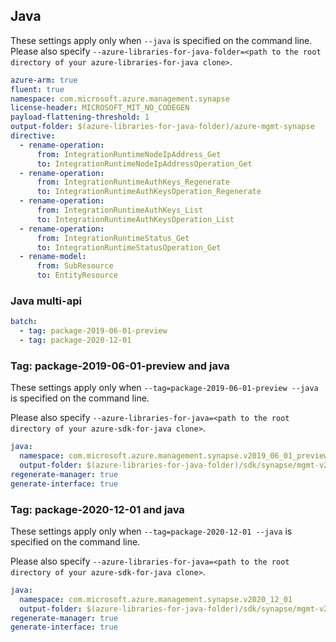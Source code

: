 ## Java

These settings apply only when `--java` is specified on the command line.
Please also specify `--azure-libraries-for-java-folder=<path to the root directory of your azure-libraries-for-java clone>`.

``` yaml $(java)
azure-arm: true
fluent: true
namespace: com.microsoft.azure.management.synapse
license-header: MICROSOFT_MIT_NO_CODEGEN
payload-flattening-threshold: 1
output-folder: $(azure-libraries-for-java-folder)/azure-mgmt-synapse
directive:
  - rename-operation:
      from: IntegrationRuntimeNodeIpAddress_Get
      to: IntegrationRuntimeNodeIpAddressOperation_Get
  - rename-operation:
      from: IntegrationRuntimeAuthKeys_Regenerate
      to: IntegrationRuntimeAuthKeysOperation_Regenerate
  - rename-operation:
      from: IntegrationRuntimeAuthKeys_List
      to: IntegrationRuntimeAuthKeysOperation_List
  - rename-operation:
      from: IntegrationRuntimeStatus_Get
      to: IntegrationRuntimeStatusOperation_Get
  - rename-model:
      from: SubResource
      to: EntityResource
```

### Java multi-api

``` yaml $(java) && $(multiapi)
batch:
  - tag: package-2019-06-01-preview
  - tag: package-2020-12-01
```

### Tag: package-2019-06-01-preview and java

These settings apply only when `--tag=package-2019-06-01-preview --java` is specified on the command line.

Please also specify `--azure-libraries-for-java=<path to the root directory of your azure-sdk-for-java clone>`.

``` yaml $(tag) == 'package-2019-06-01-preview' && $(java) && $(multiapi)
java:
  namespace: com.microsoft.azure.management.synapse.v2019_06_01_preview
  output-folder: $(azure-libraries-for-java-folder)/sdk/synapse/mgmt-v2019_06_01_preview
regenerate-manager: true
generate-interface: true
```

### Tag: package-2020-12-01 and java

These settings apply only when `--tag=package-2020-12-01 --java` is specified on the command line.

Please also specify `--azure-libraries-for-java=<path to the root directory of your azure-sdk-for-java clone>`.

``` yaml $(tag) == 'package-2020-12-01' && $(java) && $(multiapi)
java:
  namespace: com.microsoft.azure.management.synapse.v2020_12_01
  output-folder: $(azure-libraries-for-java-folder)/sdk/synapse/mgmt-v2020_12_01
regenerate-manager: true
generate-interface: true
```